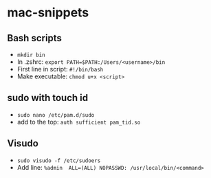 # mac-snippets

## Bash scripts
- `mkdir bin`
- In .zshrc: `export PATH=$PATH:/Users/<username>/bin`
- First line in script: `#!/bin/bash`
- Make executable: `chmod u+x <script>`

## sudo with touch id
- `sudo nano /etc/pam.d/sudo`
- add to the top: `auth sufficient pam_tid.so` 

## Visudo
-  `sudo visudo -f /etc/sudoers`
- Add line: `%admin  ALL=(ALL) NOPASSWD: /usr/local/bin/<command>` 
